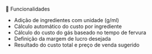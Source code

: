 🔧 Funcionalidades

- Adição de ingredientes com unidade (g/ml)
- Cálculo automático do custo por ingrediente
- Cálculo do custo do gás baseado no tempo de fervura
- Definição da margem de lucro desejada
- Resultado do custo total e preço de venda sugerido
